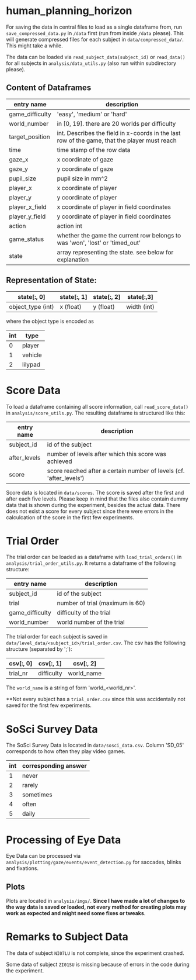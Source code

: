 # human_planning_horizon

For saving the data in central files to load as a single dataframe from, run ``save_compressed_data.py`` in ``/data`` first (run from inside ``/data`` please). This will generate compressed files for each subject in ``data/compressed_data/``. This might take a while.

The data can be loaded via ``read_subject_data(subject_id)`` or ``read_data()`` for all subjects in ``analysis/data_utils.py`` (also run within subdirectory please).

## Content of Dataframes

| entry name    | description                                                                           |
|-----------------|----------------------------------------------------------------------------------------------|
| game_difficulty | 'easy', 'medium' or 'hard'                                                                   |
| world_number    | in [0, 19]. there are 20 worlds per difficulty                                               |
| target_position | int. Describes the field in x-coords in the last row of the game, that the player must reach |
| time            | time stamp of the row data                                                                   |
| gaze_x          | x coordinate of gaze                                                                         |
| gaze_y          | y coordinate of gaze                                                                         |
| pupil_size      | pupil size in mm^2                                                                           |
| player_x        | x coordinate of player                                                                       |
| player_y        | y coordinate of player                                                                       |
| player_x_field  | x coordinate of player in field coordinates                                                  |
| player_y_field  | y coordinate of player in field coordinates                                                  |
| action          | action int                                                                                   |
| game_status     | whether the game the current row belongs to was 'won', 'lost' or 'timed_out'                 |
| state           | array representing the state. see below for explanation                                      |

## Representation of State:

| state[:, 0] | state[:, 1] | state[:, 2]| state[:,3] |
|-----------------|----------------------|----------------------------------|--------------------------------------|
| object_type (int) | x (float) | y (float) | width (int) |

where the object type is encoded as

| int | type    |
|-----|---------|
| 0   | player  |
| 1   | vehicle |
| 2   | lilypad |

# Score Data

To load a dataframe containing all score information, call ``read_score_data()`` in ``analysis/score_utils.py``. The resulting dataframe is structured like this:

| entry name      | description                                                                                  |
|-----------------|----------------------------------------------------------------------------------------------|
| subject_id      | id of the subject                                                                            |
| after_levels    | number of levels after which this score was achieved                                         |
| score           | score reached after a certain number of levels (cf. 'after_levels')                          |


Score data is located in  ``data/scores``. The score is saved after the first and after each five levels. Please keep in mind that the files also contain dummy data that is shown during the experiment, besides the actual data.
There does not exist a score for every subject since there were errors in the calculcation of the score in the first few experiments.

# Trial Order

The trial order can be loaded as a dataframe with ``load_trial_orders()`` in ``analysis/trial_order_utils.py``. It returns a dataframe of the following structure:

| entry name      | description                                                                                  |
|-----------------|----------------------------------------------------------------------------------------------|
| subject_id      | id of the subject                                                                            |
| trial           | number of trial (maximum is 60)                                                              |    
| game_difficulty      | difficulty of the trial                                                                      |
| world_number    | world number of the trial                                                                    |

The trial order for each subject is saved in ``data/level_data/<subject_id>/trial_order.csv``. The csv has the following structure (separated by ';'):

| csv[:, 0] | csv[:, 1] | csv[:, 2] |
| --- | --- | --- |
| trial_nr | difficulty | world_name |

The ``world_name`` is a string of form 'world_<world_nr>'.

**Not every subject has a ``trial_order.csv`` since this was accidentally not saved for the first few experiments.

# SoSci Survey Data

The SoSci Survey Data is located in ``data/sosci_data.csv``. Column 'SD_05' corresponds to how often they play video games.

| int | corresponding answer   |
|-----|---------|
| 1   | never |
| 2   | rarely |
| 3   | sometimes |
| 4   | often |
| 5   | daily |

# Processing of Eye Data

Eye Data can be processed via ``analysis/plotting/gaze/events/event_detection.py`` for saccades, blinks and fixations.

## Plots

Plots are located in ``analysis/imgs/``. **Since I have made a lot of changes to the way data is saved or loaded, not every method for creating plots may work as expected and might need some fixes or tweaks**.

# Remarks to Subject Data

The data of subject ``NI07LU`` is not complete, since the experiment crashed.

Some data of subject ``ZI01SU`` is missing because of errors in the code during the experiment.

